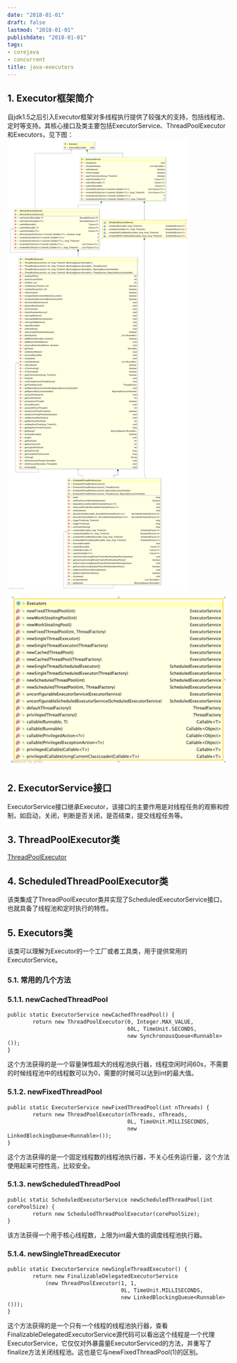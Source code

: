 ```yaml
---
date: "2018-01-01"
draft: false
lastmod: "2018-01-01"
publishdate: "2018-01-01"
tags:
- corejava
- concurrent
title: java-executors
---
```


## 1. Executor框架简介
自jdk1.5之后引入Executor框架对多线程执行提供了较强大的支持，包括线程池、定时等支持。其核心接口及类主要包括ExecutorService、ThreadPoolExecutor和Executors，见下图：
![Executor](../../../picture/ExecutorService.png)
![Executors](../../../picture/Executors.png)

## 2. ExecutorService接口
ExecutorService接口继承Executor，该接口的主要作用是对线程任务的观察和控制，如启动，关闭，判断是否关闭，是否结束，提交线程任务等。

## 3. ThreadPoolExecutor类
[ThreadPoolExecutor](./java-thread-pool-executor)

## 4. ScheduledThreadPoolExecutor类
该类集成了ThreadPoolExecutor类并实现了ScheduledExecutorService接口，也就具备了线程池和定时执行的特性。

## 5. Executors类
该类可以理解为Executor的一个工厂或者工具类，用于提供常用的ExecutorService。
### 5.1. 常用的几个方法
### 5.1.1. newCachedThreadPool
```
public static ExecutorService newCachedThreadPool() {
        return new ThreadPoolExecutor(0, Integer.MAX_VALUE,
                                      60L, TimeUnit.SECONDS,
                                      new SynchronousQueue<Runnable>());
}
```
这个方法获得的是一个容量弹性超大的线程池执行器，线程空闲时间60s，不需要的时候线程池中的线程数可以为0，需要的时候可以达到int的最大值。

### 5.1.2. newFixedThreadPool
```
public static ExecutorService newFixedThreadPool(int nThreads) {
        return new ThreadPoolExecutor(nThreads, nThreads,
                                      0L, TimeUnit.MILLISECONDS,
                                      new LinkedBlockingQueue<Runnable>());
}
```
这个方法获得的是一个固定线程数的线程池执行器，不关心任务运行量，这个方法使用起来可控性高，比较安全。

### 5.1.3. newScheduledThreadPool
```
public static ScheduledExecutorService newScheduledThreadPool(int corePoolSize) {
        return new ScheduledThreadPoolExecutor(corePoolSize);
}
```
该方法获得一个用于核心线程数，上限为int最大值的调度线程池执行器。

### 5.1.4. newSingleThreadExecutor
```
public static ExecutorService newSingleThreadExecutor() {
        return new FinalizableDelegatedExecutorService
            (new ThreadPoolExecutor(1, 1,
                                    0L, TimeUnit.MILLISECONDS,
                                    new LinkedBlockingQueue<Runnable>()));
}
```
这个方法获得的是一个只有一个线程的线程池执行器，查看FinalizableDelegatedExecutorService源代码可以看出这个线程是一个代理ExecutorService，它仅仅对外暴露量ExecutorServiced的方法，并重写了finalize方法关闭线程池。这也是它与newFixedThreadPool(1)的区别。
